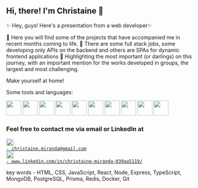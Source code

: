 ## Hi, there! I'm Christaine 👋

✨ Hey, guys! Here's a presentation from a web developer✨

🌱  Here you will find some of the projects that have accompanied me in recent months coming to life.
🌱 There are some full stack jobs, some developing only APIs on the backend and others are SPAs for dynamic frontend applications
🌱 Highlighting the most important (or darlings) on this journey, with an important mention for the works developed in groups, the largest and most challenging.

Make yourself at home!

Some tools and languages:

<code><img src="https://cdn.jsdelivr.net/gh/devicons/devicon/icons/html5/html5-original-wordmark.svg" height="40"/></code>
<code><img src="https://cdn.jsdelivr.net/gh/devicons/devicon/icons/css3/css3-original-wordmark.svg" height="40"/></code>
<code><img src="https://cdn.jsdelivr.net/gh/devicons/devicon/icons/javascript/javascript-plain.svg" height="40"/></code>
<code><img src="https://cdn.jsdelivr.net/gh/devicons/devicon/icons/react/react-original-wordmark.svg" height="40"/></code>
<code><img src="https://cdn.jsdelivr.net/gh/devicons/devicon/icons/nodejs/nodejs-original-wordmark.svg" height="40"/></code>
<code><img src="https://cdn.jsdelivr.net/gh/devicons/devicon/icons/mongodb/mongodb-original-wordmark.svg" height="40"/></code>
<code><img src="https://cdn.jsdelivr.net/gh/devicons/devicon/icons/postgresql/postgresql-original-wordmark.svg" height="40"/></code>
<code><img src="https://cdn.jsdelivr.net/gh/devicons/devicon/icons/redis/redis-original-wordmark.svg" height="40"/></code>
<code><img src="https://cdn.jsdelivr.net/gh/devicons/devicon/icons/docker/docker-original-wordmark.svg" height="40"/></code>
<code><img src="https://cdn.jsdelivr.net/gh/devicons/devicon/icons/git/git-original-wordmark.svg" height="40" /></code>


### Feel free to contact me via email or LinkedIn at 

<code><a href="mailto: christaine.miranda@gmail.com"/><img src="https://cdn-icons-png.flaticon.com/512/5968/5968534.png" height="20"/> - christaine.miranda@gmail.com </a></code>
<code><a href="https://www.linkedin.com/in/christaine-miranda"><img src="https://cdn-icons-png.flaticon.com/512/174/174857.png" height="20"/> - www.linkedin.com/in/christaine-miranda-039aa5119/</a></code>



key words - HTML, CSS, JavaScript, React, Node, Express, TypeScript, MongoDB, PostgreSQL, Prisma, Redis, Docker, Git

          

